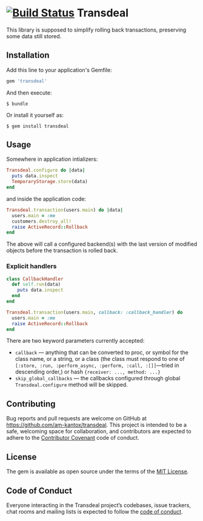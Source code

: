# [![Build Status](https://travis-ci.org/am-kantox/transdeal.svg?branch=master)](https://travis-ci.org/am-kantox/transdeal) Transdeal

This library is supposed to simplify rolling back transactions,
preserving some data still stored.

## Installation

Add this line to your application's Gemfile:

```ruby
gem 'transdeal'
```

And then execute:

    $ bundle

Or install it yourself as:

    $ gem install transdeal

## Usage

Somewhere in application intializers:

```ruby
Transdeal.configure do |data|
  puts data.inspect
  TemporaryStorage.store(data)
end
```

and inside the application code:

```ruby
Transdeal.transaction(users.main) do |data|
  users.main = :me
  customers.destroy_all!
  raise ActiveRecord::Rollback
end
```

The above will call a configured backend(s) with the last version of modified
objects before the transaction is rolled back.

### Explicit handlers

```ruby
class CallbackHandler
  def self.run(data)
    puts data.inspect
  end
end

Transdeal.transaction(users.main, callback: :callback_handler) do
  users.main = :me
  raise ActiveRecord::Rollback
end
```

There are two keyword parameters currently accepted:

* `callback` — anything that can be converted to proc, or symbol for the class
  name, or a string, or a class (the class must respond to one of
  `[:store, :run, :perform_async, :perform, :call, :[]]`—tried
  in descending order,) or hash `{receiver: ..., method: ...}`
* `skip_global_callbacks` — the callbacks configured through global
  `Transdeal.configure` method will be skipped.

## Contributing

Bug reports and pull requests are welcome on GitHub at https://github.com/am-kantox/transdeal. This project is intended to be a safe, welcoming space for collaboration, and contributors are expected to adhere to the [Contributor Covenant](http://contributor-covenant.org) code of conduct.

## License

The gem is available as open source under the terms of the [MIT License](https://opensource.org/licenses/MIT).

## Code of Conduct

Everyone interacting in the Transdeal project’s codebases, issue trackers, chat rooms and mailing lists is expected to follow the [code of conduct](https://github.com/am-kantox/transdeal/blob/master/CODE_OF_CONDUCT.md).

